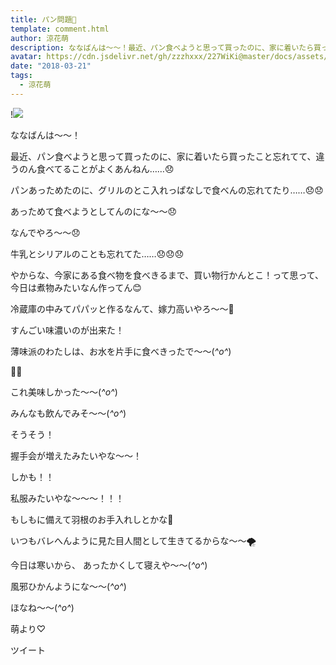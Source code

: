 ```yaml
---
title: パン問題🍞
template: comment.html
author: 涼花萌
description: ななばんは〜〜！最近、パン食べようと思って買ったのに、家に着いたら買ったこと忘れてて、違うのん食べてることがよくあんねん……😞パンあっためたのに、グリルのと...
avatar: https://cdn.jsdelivr.net/gh/zzzhxxx/227WiKi@master/docs/assets/photo/avatar/moe.jpg
date: "2018-03-21"
tags:
  - 涼花萌
---
```


!![](https://cdn.jsdelivr.net/gh/227WiKi/227WiKi-image@master/blog-image/moe-2018-03-21_1.jpg)








ななばんは〜〜！







最近、パン食べようと思って買ったのに、家に着いたら買ったこと忘れてて、違うのん食べてることがよくあんねん……😞







パンあっためたのに、グリルのとこ入れっぱなしで食べんの忘れてたり……😞😞







あっためて食べようとしてんのにな〜〜😞





なんでやろ〜〜😞










牛乳とシリアルのことも忘れてた……😞😞😞







やからな、今家にある食べ物を食べきるまで、買い物行かんとこ！って思って、今日は煮物みたいなん作ってん😊








冷蔵庫の中みてパパッと作るなんて、嫁力高いやろ〜〜🤗








すんごい味濃いのが出来た！







薄味派のわたしは、お水を片手に食べきったで〜〜(*^o^*)

















🍑🍎







これ美味しかった〜〜(*^o^*)




みんなも飲んでみそ〜〜(*^o^*)














そうそう！





握手会が増えたみたいやな〜〜！









しかも！！






私服みたいやな〜〜〜！！！










もしもに備えて羽根のお手入れしとかな💫





いつもバレへんように見た目人間として生きてるからな〜〜🌪















今日は寒いから、
あったかくして寝えや〜〜(*^o^*)




風邪ひかんようにな〜〜(*^o^*)











ほなね〜〜(*^o^*)



萌より♡


ツイート



